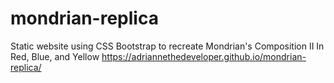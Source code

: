 # mondrian-replica
Static website using CSS Bootstrap to recreate Mondrian's Composition II In Red, Blue, and Yellow
https://adriannethedeveloper.github.io/mondrian-replica/
